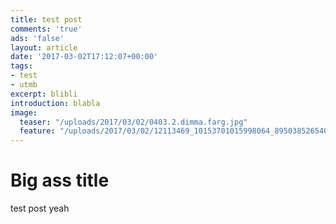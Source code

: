 ```yaml
---
title: test post
comments: 'true'
ads: 'false'
layout: article
date: '2017-03-02T17:12:07+00:00'
tags:
- test
- utmb
excerpt: blibli
introduction: blabla
image:
  teaser: "/uploads/2017/03/02/0403.2.dimma.farg.jpg"
  feature: "/uploads/2017/03/02/12113469_10153701015998064_8950385265405142157_o.jpg"
---
```

# Big ass title

test post yeah